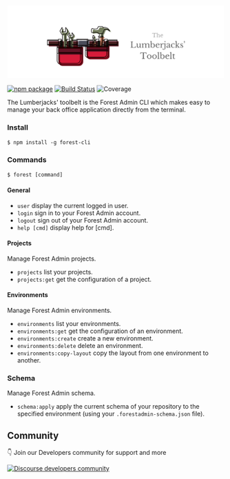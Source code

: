 <p align="center">
  <img src="https://github.com/ForestAdmin/toolbelt/blob/master/assets/logo.png?raw=true" alt="Toolbelt logo">
</p>

[![npm package](https://badge.fury.io/js/forest-cli.svg)](https://badge.fury.io/js/forest-cli)
[![Build Status](https://travis-ci.org/ForestAdmin/toolbelt.svg?branch=master)](https://travis-ci.org/ForestAdmin/toolbelt)
![Coverage](https://img.shields.io/badge/coverage-88%25%0A-critical)

The Lumberjacks' toolbelt is the Forest Admin CLI which makes easy to manage your back office application directly from the terminal.


### Install
    $ npm install -g forest-cli

### Commands

    $ forest [command]

#### General
- `user` display the current logged in user.
- `login` sign in to your Forest Admin account.
- `logout` sign out of your Forest Admin account.
- `help [cmd]` display help for [cmd].

#### Projects

Manage Forest Admin projects.

- `projects` list your projects.
- `projects:get` get the configuration of a project.

#### Environments

Manage Forest Admin environments.

- `environments` list your environments.
- `environments:get` get the configuration of an environment.
- `environments:create` create a new environment.
- `environments:delete` delete an environment.
- `environments:copy-layout` copy the layout from one environment to another.

### Schema

Manage Forest Admin schema.

- `schema:apply` apply the current schema of your repository to the specified environment (using your `.forestadmin-schema.json` file).

## Community


👇 Join our Developers community for support and more

[![Discourse developers community](https://img.shields.io/discourse/posts?label=discourse&server=https%3A%2F%2Fcommunity.forestadmin.com)](https://community.forestadmin.com)
